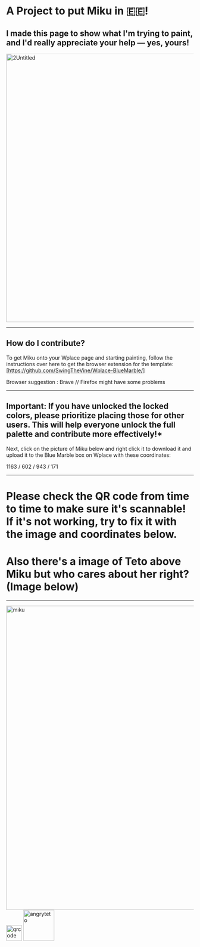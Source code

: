 # A Project to put Miku in 🇪🇪!
## I made this page to show what I'm trying to paint, and I'd really appreciate your help — yes, yours!
<img width="1280" height="720" alt="2Untitled" src="https://github.com/user-attachments/assets/609d6225-9eda-419f-bdfd-3f738954cd1c" />

____________________________________________________________________________________________________________________________________________________________________________________________________
How do I contribute?
------------------------------------
To get Miku onto your Wplace page and starting painting, follow the instructions over here to get the browser extension for the template: [https://github.com/SwingTheVine/Wplace-BlueMarble/]

Browser suggestion : Brave // Firefox might have some problems
____________________________________________________________________________________________________________________________________________________________________________________________________
## Important: If you have unlocked the locked colors, please prioritize placing those for other users. This will help everyone unlock the full palette and contribute more effectively!*

Next, click on the picture of Miku below and right click it to download it and upload it to the Blue Marble box on Wplace with these coordinates: 

1163 / 602 / 943 / 171
____________________________________________________________________________________________________________________________________________________________________________________________________
# Please check the QR code from time to time to make sure it's scannable! If it's not working, try to fix it with the image and coordinates below.
# Also there's a image of Teto above Miku but who cares about her right? (Image below)
----------------------------------


<img width="762" height="816" alt="miku" src="https://github.com/user-attachments/assets/47a74532-1ec2-4659-af35-b0fe4b29aba4" />
<img width="42" height="42" alt="qrcode" src="https://github.com/user-attachments/assets/9d46932c-5fae-4851-9e41-c71286eeb76a" />
<img width="83" height="83" alt="angryteto" src="https://github.com/user-attachments/assets/10077f72-3be1-4b41-abbc-7879f59bcb93" />
